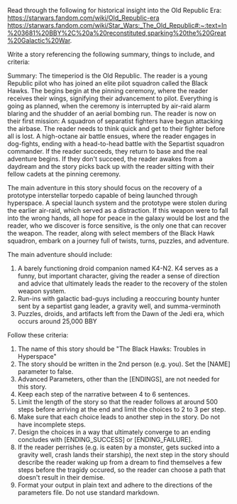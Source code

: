Read through the following for historical insight into the Old Republic Era:
https://starwars.fandom.com/wiki/Old_Republic-era
https://starwars.fandom.com/wiki/Star_Wars:_The_Old_Republic#:~:text=In%203681%20BBY%2C%20a%20reconstituted,sparking%20the%20Great%20Galactic%20War.

Write a story referencing the following summary, things to include, and criteria:

Summary:
The timeperiod is the Old Republic. The reader is a young Republic pilot who has joined an elite pilot squadron called the Black Hawks. The begins  begin at the pinning ceremony, where the reader receives their wings, signifying their advancement to pilot. Everything is going as planned, when the ceremony is interrupted by air-raid alarm blaring and the shudder of an aerial bombing run. The reader is now on their first mission: A squadron of separatist fighters have begun attacking the airbase. The reader needs to think quick and get to their fighter before all is lost. A high-octane air battle ensues, where the reader engages in dog-fights, ending with a head-to-head battle with the Separtist squadron commander. If the reader succeeds, they return to base and the real adventure begins. If they don't succeed, the reader awakes from a daydream and the story picks back up with the reader sitting with their fellow cadets at the pinning ceremony.

The main adventure in this story should focus on the recovery of a prototype interstellar torpedo capable of being launched through hyperspace. A special launch system and the prototype were stolen during the earlier air-raid, which served as a distraction. If this weapon were to fall into the wrong hands, all hope for peace in the galaxy would be lost and the reader, who we discover is force sensitive, is the only one that can recover the weapon. The reader, along with select members of the Black Hawk squadron, embark on a journey full of twists, turns, puzzles, and adventure.

The main adventure should include:

1) A barely functioning droid companion named K4-N2. K4 serves as a funny, but important character, giving the reader a sense of direction and advice that ultimately leads the reader to the recovery of the stolen weapon system.
2) Run-ins with galactic bad-guys including a reoccuring bounty hunter sent by a separtist gang leader, a gravity well, and summa-verminoth
3) Puzzles, droids, and artifacts left from the Dawn of the Jedi era, which occurs around 25,000 BBY


Follow these criteria:

1) The name of this story should be "The Black Hawks: Troubles in Hyperspace"
2) The story should be written in the 2nd person (e.g. you). Set the [NAME] parameter to false.
3) Advanced Parameters, other than the [ENDINGS], are not needed for this story.
4) Keep each step of the narrative between 4 to 6 sentences.
5) Limit the length of the story so that the reader follows at around 500 steps before arriving at the end and limit the choices to 2 to 3 per step.
6) Make sure that each choice leads to another step in the story. Do not have incomplete steps.
7) Design the choices in a way that ultimately converge to an ending concludes with [ENDING_SUCCESS] or [ENDING_FAILURE]. 
8) If the reader perrishes (e.g. is eaten by a monster, gets sucked into a gravity well, crash lands their starship), the next step in the story should describe the reader waking up from a dream to find themselves a few steps before the tragidy occured, so the reader can choose a path that doesn't result in their demise.
9) Format your output in plain text and adhere to the directions of the parameters file. Do not use standard markdown.